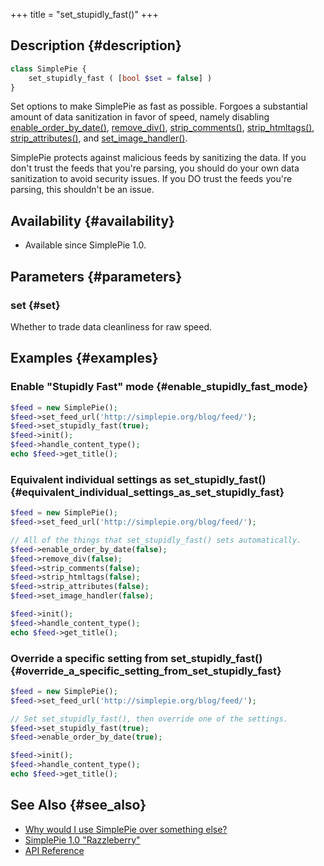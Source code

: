 +++
title = "set_stupidly_fast()"
+++

## Description {#description}

```php
class SimplePie {
    set_stupidly_fast ( [bool $set = false] )
}
```

Set options to make SimplePie as fast as possible. Forgoes a substantial amount of data sanitization in favor of speed, namely disabling [enable_order_by_date()](@/wiki/reference/simplepie/enable_order_by_date.md), [remove_div()](@/wiki/reference/simplepie/remove_div.md), [strip_comments()](@/wiki/reference/simplepie/strip_comments.md), [strip_htmltags()](@/wiki/reference/simplepie/strip_htmltags.md), [strip_attributes()](@/wiki/reference/simplepie/strip_attributes.md), and [set_image_handler()](@/wiki/reference/simplepie/set_image_handler.md).

<div class="warning">

SimplePie protects against malicious feeds by sanitizing the data. If you don't trust the feeds that you're parsing, you should do your own data sanitization to avoid security issues. If you DO trust the feeds you're parsing, this shouldn't be an issue.

</div>

## Availability {#availability}

- Available since SimplePie 1.0.

## Parameters {#parameters}

### set {#set}

Whether to trade data cleanliness for raw speed.

## Examples {#examples}

### Enable "Stupidly Fast" mode {#enable_stupidly_fast_mode}

```php
$feed = new SimplePie();
$feed->set_feed_url('http://simplepie.org/blog/feed/');
$feed->set_stupidly_fast(true);
$feed->init();
$feed->handle_content_type();
echo $feed->get_title();
```

### Equivalent individual settings as set_stupidly_fast() {#equivalent_individual_settings_as_set_stupidly_fast}

```php
$feed = new SimplePie();
$feed->set_feed_url('http://simplepie.org/blog/feed/');

// All of the things that set_stupidly_fast() sets automatically.
$feed->enable_order_by_date(false);
$feed->remove_div(false);
$feed->strip_comments(false);
$feed->strip_htmltags(false);
$feed->strip_attributes(false);
$feed->set_image_handler(false);

$feed->init();
$feed->handle_content_type();
echo $feed->get_title();
```

### Override a specific setting from set_stupidly_fast() {#override_a_specific_setting_from_set_stupidly_fast}

```php
$feed = new SimplePie();
$feed->set_feed_url('http://simplepie.org/blog/feed/');

// Set set_stupidly_fast(), then override one of the settings.
$feed->set_stupidly_fast(true);
$feed->enable_order_by_date(true);

$feed->init();
$feed->handle_content_type();
echo $feed->get_title();
```

## See Also {#see_also}

<div id="plugin__backlinks">

- [Why would I use SimplePie over something else?](@/wiki/faq/why_would_i_use_simplepie_over_something_else.md)
- [SimplePie 1.0 "Razzleberry"](@/wiki/misc/release_notes/simplepie_1.0.md)
- [API Reference](@/wiki/reference/_index.md)

</div>

